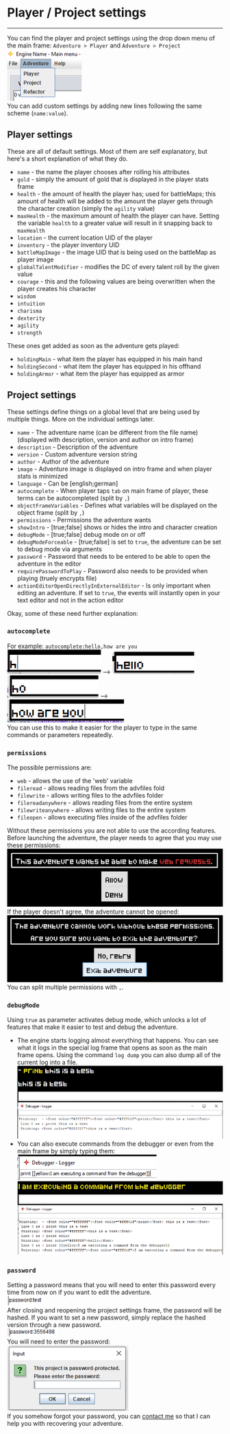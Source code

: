# Player / Project settings
___ 

You can find the player and project settings using the drop down menu of the main frame: `Adventure > Player` and `Adventure > Project`  
![playerProjectDataDropDown](../img/playerProjectDataDropDown.png)  
You can add custom settings by adding new lines following the same scheme (`name:value`).  

## Player settings
These are all of default settings.
Most of them are self explanatory, but here's a short explanation of what they do.  

 * `name` - the name the player chooses after rolling his attributes
 * `gold` - simply the amount of gold that is displayed in the player stats frame
 * `health` - the amount of health the player has; used for battleMaps; this amount of health will be added to the amount the player gets through the character creation (simply the `agility` value)
 * `maxHealth` - the maximum amount of health the player can have. Setting the variable `health` to a greater value will result in it snapping back to `maxHealth`
 * `location` - the current location UID of the player
 * `inventory` - the player inventory UID
 * `battleMapImage` - the image UID that is being used on the battleMap as player image
 * `globalTalentModifier` - modifies the DC of every talent roll by the given value
 * `courage` - this and the following values are being overwritten when the player creates his character
 * `wisdom`
 * `intuition`
 * `charisma`
 * `dexterity`
 * `agility`
 * `strength`

These ones get added as soon as the adventure gets played:

 * `holdingMain` - what item the player has equipped in his main hand
 * `holdingSecond` - what item the player has equipped in his offhand
 * `holdingArmor` - what item the player has equipped as armor

## Project settings
These settings define things on a global level that are being used by multiple things. More on the individual settings later.

 * `name` - The adventure name (can be different from the file name) (displayed with description, version and author on intro frame)
 * `description` - Description of the adventure
 * `version` - Custom adventure version string
 * `author` - Author of the adventure
 * `image` - Adventure image is displayed on intro frame and when player stats is minimized
 * `language` - Can be [english;german]
 * `autocomplete` - When player taps `tab` on main frame of player, these terms can be autocompleted (split by `,`)
 * `objectFrameVariables` - Defines what variables will be displayed on the object frame (split by `,`)
 * `permissions` - Permissions the adventure wants
 * `showIntro` - [true;false] shows or hides the intro and character creation
 * `debugMode` - [true;false] debug mode on or off
 * `debugModeForceable` - [true;false] is set to `true`, the adventure can be set to debug mode via arguments
 * `password` - Password that needs to be entered to be able to open the adventure in the editor
 * `requirePasswordToPlay` - Password also needs to be provided when playing (truely encrypts file)
 * `actionEditorOpenDirectlyInExternalEditor` - Is only important when editing an adventure. If set to `true`, the events will instantly open in your text editor and not in the action editor

Okay, some of these need further explanation:  
  
### `autocomplete`
For example: `autocomplete:hello,how are you`  
![typedInConsoleH](../img/typedInConsoleH.png) --> ![autocompletedInConsoleH](../img/autocompletedInConsoleH.png)  
![typedInConsoleHo](../img/typedInConsoleHo.png) --> ![autocompletedInConsoleHo](../img/autocompletedInConsoleHo.png)  
You can use this to make it easier for the player to type in the same commands or parameters repeatedly.

### `permissions`
The possible permissions are:

 * `web` -               allows the use of the 'web' variable
 * `fileread` -          allows reading files from the advfiles fold
 * `filewrite` -         allows writing files to the advfiles folder
 * `filereadanywhere` -  allows reading files from the entire system
 * `filewriteanywhere` - allows writing files to the entire system
 * `fileopen` - 		 allows executing files inside of the advfiles folder
 
Without these permissions you are not able to use the according features. Before launching the adventure, the player needs to agree that you may use these permissions:  
![webRequestsPermissionPopup](../img/webRequestsPermissionPopup.png)  
If the player doesn't agree, the adventure cannot be opened:  
![permissionDeniedPopup](../img/permissionDeniedPopup.png)  
You can split multiple permissions with `,`.

### `debugMode`
Using `true` as parameter activates debug mode, which unlocks a lot of features that make it easier to test and debug the adventure.

 * The engine starts logging almost everything that happens. You can see what it logs in the special log frame that opens as soon as the main frame opens. Using the command `log dump` you can also dump all of the current log into a file.
 ![loggerThisIsATestPrint](../img/loggerThisIsATestPrint.png)  
 * You can also execute commands from the debugger or even from the main frame by simply typing them:  
 ![printCommandInDebugger](../img/printCommandInDebugger.png)  
 ![printCommandInDebuggerExecuted](../img/printCommandInDebuggerExecuted.png)  

### `password`
Setting a password means that you will need to enter this password every time from now on if you want to edit the adventure.  
![settingAPassword](../img/settingAPassword.png)  
After closing and reopening the project settings frame, the password will be hashed. If you want to set a new password, simply replace the hashed version through a new password.  
![settingAPasswordHashed](../img/settingAPasswordHashed.png)  
You will need to enter the password:  
![passwordProtectedEnterPassword](../img/passwordProtectedEnterPassword.png)  
If you somehow forgot your password, you can [contact me](mailto:mail@yanwittmann.de?subject=Feedback%20to%20the%20RPG%20Engine) so that I can help you with recovering your adventure.